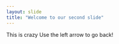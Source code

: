 ```yaml
---
layout: slide
title: "Welcome to our second slide"
---
```

This is crazy
Use the left arrow to go back!
